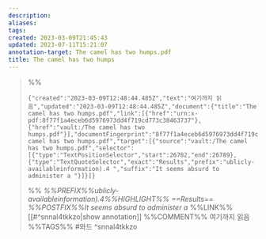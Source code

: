 ```yaml
---
description:
aliases: 
tags: 
created: 2023-03-09T21:45:43
updated: 2023-07-11T15:21:07
annotation-target: The camel has two humps.pdf
title: The camel has two humps
---
```



>%%
>```annotation-json
>{"created":"2023-03-09T12:48:44.485Z","text":"여기까지 읽음","updated":"2023-03-09T12:48:44.485Z","document":{"title":"The camel has two humps.pdf","link":[{"href":"urn:x-pdf:8f77f1a4eceb6d5976973dd4f719cd773c38463737"},{"href":"vault:/The camel has two humps.pdf"}],"documentFingerprint":"8f77f1a4eceb6d5976973dd4f719cd773c38463737"},"uri":"vault:/The camel has two humps.pdf","target":[{"source":"vault:/The camel has two humps.pdf","selector":[{"type":"TextPositionSelector","start":26782,"end":26789},{"type":"TextQuoteSelector","exact":"Results","prefix":"ublicly-availableinformation).4 ","suffix":"It seems absurd to administer a "}]}]}
>```
>%%
>*%%PREFIX%%ublicly-availableinformation).4%%HIGHLIGHT%% ==Results== %%POSTFIX%%It seems absurd to administer a*
>%%LINK%%[[#^snnal4tkkzo|show annotation]]
>%%COMMENT%%
>여기까지 읽음
>%%TAGS%%
>#와드
^snnal4tkkzo
